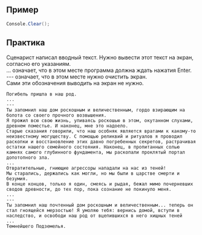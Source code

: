 ## Пример
```cs
Console.Clear();
```

## Практика
Сценарист написал вводный текст. Нужно вывести этот текст на экран, согласно его указаниям.<br>
... означает, что в этом месте программа должна ждать нажатия Enter.<br>
--- означает, что в этом месте нужно очистить экран.<br>
Сами эти обозначения выводить на экран не нужно.
```
Погибель пришла в наш род.
...
---
Ты запомнил наш дом роскошным и величественным, гордо взирающим на болота со своего прочного возвышения.
Я прожил всю свою жизнь, упиваясь роскошью в этом, окутанном слухами, древнем поместье. И наконец, мне это надоело.
Старые сказания говорили, что наш особняк является вратами к какому-то неизвестному могуществу. С помощью реликвий и ритуалов я проводил раскопки и восстановление этих давно погребенных секретов, растрачивая остатки нашего семейного состояния. Наконец, в пропитанных солью камнях самого глубинного фундамента, мы раскопали проклятый портал допотопного зла.
...
Отвратительные, гниющие агрессоры нападали на нас из теней!
Мы старались, держались как могли, но мы были в царстве смерти и безумия.
В конце концов, только я один, смеясь и рыдая, бежал мимо почерневших сводов древности, до тех пор, пока сознание не покинуло меня.
... 
---
Ты запомнил наш почтенный дом роскошным и величественным... теперь он стал гноящейся мерзостью! Я умоляю тебя: вернись домой, вступи в наследство, и освободи наш род от вцепившихся в него хищных теней
...
Темнейшего Подземелья.
```
